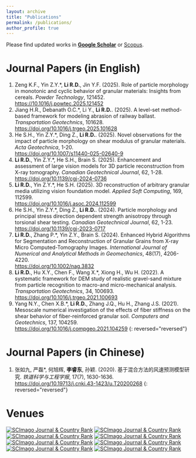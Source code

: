 ```yaml
---
layout: archive
title: "Publications"
permalink: /publications/
author_profile: true
---
```


Please find updated works in **[Google Scholar](https://scholar.google.com/citations?user=F7lRN-0AAAAJ&hl=zh-CN)** or [Scopus](https://www.scopus.com/authid/detail.uri?authorId=57223237262).

Journal Papers (in English)
======

1. Zeng K.F., Yin Z.Y.\*, **Li R.D.**, Jin Y.F. (2025). Role of particle morphology in monotonic and cyclic behavior of granular materials: Insights from cereals. *Powder Technology*, 121452.
<br /><https://10.1016/j.powtec.2025.121452> <span class="__dimensions_badge_embed__" data-doi="10.1016/j.powtec.2025.121452" data-style="large_rectangle"></span><script async src="https://badge.dimensions.ai/badge.js" charset="utf-8"></script>
2. Jiang H.R., Debanath O.C.\*, Li Y., **Li R.D.**. (2025). A level-set method-based framework for modeling abrasion of railway ballast. *Transportation Geotechnics*, 101628.
<br /><https://doi.org/10.1016/j.trgeo.2025.101628> <span class="__dimensions_badge_embed__" data-doi="10.1016/j.trgeo.2025.101628" data-style="large_rectangle"></span>
3. He S.H., Yin Z.Y.\*, Ding Z., **Li R.D.**. (2025). Novel observations for the impact of particle morphology on shear modulus of granular materials. *Acta Geotechnica*, 1-20.
<br /><https://doi.org/10.1007/s11440-025-02640-9> <span class="__dimensions_badge_embed__" data-doi="10.1007/s11440-025-02640-9" data-style="large_rectangle"></span>
4. **Li R.D.**, Yin Z.Y.\*, He S.H., Brain S. (2025). Enhancement and assessment of large vision models for 3D particle reconstruction from X-ray tomography. *Canadian Geotechnical Journal*, 62, 1-28.
<br /><https://doi.org/10.1139/cgj-2024-0736>
<span class="__dimensions_badge_embed__" data-doi="10.1139/cgj-2024-0736" data-style="large_rectangle"></span>
5. **Li R.D.**, Yin Z.Y.\*, He S.H. (2025). 3D reconstruction of arbitrary granular media utilizing vision foundation model. *Applied Soft Computing*, 169, 112599.
<br /><https://doi.org/10.1016/j.asoc.2024.112599>
<span class="__dimensions_badge_embed__" data-doi="10.1016/j.asoc.2024.112599" data-style="large_rectangle"></span>
6. He S.H., Yin Z.Y.\*, Ding Z., **Li R.D.**. (2024). Particle morphology and principal stress direction dependent strength anisotropy through torsional shear testing. *Canadian Geotechnical Journal*, 62, 1-23.
<br /><https://doi.org/10.1139/cgj-2023-0717> <span class="__dimensions_badge_embed__" data-doi="10.1139/cgj-2023-0717" data-style="large_rectangle"></span>
7. **Li R.D.**, Zhang P.\*, Yin Z.Y., Brain S. (2024). Enhanced Hybrid Algorithms for Segmentation and Reconstruction of Granular Grains from X-ray Micro Computed-Tomography Images. *International Journal of Numerical and Analytical Methods in Geomechanics*, 48(17), 4206-4220.
<br /><https://doi.org/10.1002/nag.3832> <span class="__dimensions_badge_embed__" data-doi="10.1002/nag.3832" data-style="large_rectangle"></span>
8. **Li R.D.**, Hu X.Y., Chen F., Wang X.\*, Xiong H., Wu H. (2022).  A systematic framework for DEM study of realistic gravel-sand mixture from particle recognition to macro-and micro-mechanical analysis. *Transportation Geotechnics*, 34, 100693.
<br /><https://doi.org/10.1016/j.trgeo.2021.100693> <span class="__dimensions_badge_embed__" data-doi="10.1016/j.trgeo.2021.100693" data-style="large_rectangle"></span>
9. Yang N.Y., Chen X.B.\*, **Li R.D.**, Zhang J.Q., Hu H., Zhang J.S. (2021). Mesoscale numerical investigation of the effects of fiber stiffness on the shear behavior of fiber-reinforced granular soil. *Computers and Geotechnics*, 137, 104259.
<br /><https://doi.org/10.1016/j.compgeo.2021.104259> <span class="__dimensions_badge_embed__" data-doi="10.1016/j.compgeo.2021.104259" data-style="large_rectangle"></span><script async src="https://badge.dimensions.ai/badge.js" charset="utf-8"></script>
{: reversed="reversed"}

Journal Papers (in Chinese)
======
1. 张如九, 严磊\*, 何旭辉, **李睿东**, 孙颖. (2020). 基于混合方法的风速预测模型研究. *铁道科学与工程学报*, 17(7), 1630-1636.
<br /><https://doi.org/10.19713/j.cnki.43-1423/u.T20200268>
{: reversed="reversed"}

Venues
======
<a href="https://www.scimagojr.com/journalsearch.php?q=16281&amp;tip=sid&amp;exact=no" title="SCImago Journal &amp; Country Rank"><img border="0" src="https://www.scimagojr.com/journal_img.php?id=16281" alt="SCImago Journal &amp; Country Rank"  /></a>
<a href="https://www.scimagojr.com/journalsearch.php?q=22030&amp;tip=sid&amp;exact=no" title="SCImago Journal &amp; Country Rank"><img border="0" src="https://www.scimagojr.com/journal_img.php?id=22030" alt="SCImago Journal &amp; Country Rank"  /></a>
<a href="https://www.scimagojr.com/journalsearch.php?q=16214&amp;tip=sid&amp;exact=no" title="SCImago Journal &amp; Country Rank"><img border="0" src="https://www.scimagojr.com/journal_img.php?id=16214" alt="SCImago Journal &amp; Country Rank"  /></a>
<a href="https://www.scimagojr.com/journalsearch.php?q=18136&amp;tip=sid&amp;exact=no" title="SCImago Journal &amp; Country Rank"><img border="0" src="https://www.scimagojr.com/journal_img.php?id=18136" alt="SCImago Journal &amp; Country Rank"  /></a>
<a href="https://www.scimagojr.com/journalsearch.php?q=4700152635&amp;tip=sid&amp;exact=no" title="SCImago Journal &amp; Country Rank"><img border="0" src="https://www.scimagojr.com/journal_img.php?id=4700152635" alt="SCImago Journal &amp; Country Rank"  /></a>
<a href="https://www.scimagojr.com/journalsearch.php?q=18163&amp;tip=sid&amp;exact=no" title="SCImago Journal &amp; Country Rank"><img border="0" src="https://www.scimagojr.com/journal_img.php?id=18163" alt="SCImago Journal &amp; Country Rank"  /></a>
<a href="https://www.scimagojr.com/journalsearch.php?q=21100316068&amp;tip=sid&amp;exact=no" title="SCImago Journal &amp; Country Rank"><img border="0" src="https://www.scimagojr.com/journal_img.php?id=21100316068" alt="SCImago Journal &amp; Country Rank"  /></a>
<a href="https://www.scimagojr.com/journalsearch.php?q=13717&amp;tip=sid&amp;exact=no" title="SCImago Journal &amp; Country Rank"><img border="0" src="https://www.scimagojr.com/journal_img.php?id=13717" alt="SCImago Journal &amp; Country Rank"  /></a>
